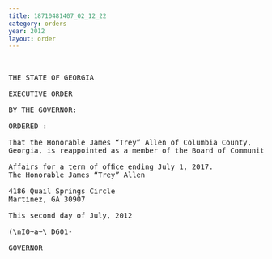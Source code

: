 ```yaml
---
title: 18710481407_02_12_22
category: orders
year: 2012
layout: order
---
```


<pre> 

THE STATE OF GEORGIA

EXECUTIVE ORDER

BY THE GOVERNOR:

ORDERED :

That the Honorable James “Trey” Allen of Columbia County,
Georgia, is reappointed as a member of the Board of Community

Affairs for a term of ofﬁce ending July 1, 2017.
The Honorable James “Trey” Allen

4186 Quail Springs Circle
Martinez, GA 30907

This second day of July, 2012

(\nI0~a~\ D601-

GOVERNOR

</pre>

